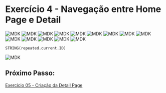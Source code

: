 # Exercício 4 - Navegação entre Home Page e Detail

![MDK](images/img1.png)
![MDK](images/img2.png)
![MDK](images/img3.png)
![MDK](images/img4.png)
![MDK](images/img5.png)
![MDK](images/img6.png)
![MDK](images/img7.png)
![MDK](images/img8.png)
![MDK](images/img9.png)
![MDK](images/img10.png)
![MDK](images/img11.png)
![MDK](images/img12.png)
![MDK](images/img13.png)
![MDK](images/img14.png)

```
STRING(repeated.current.ID)
```

![MDK](images/img15.png)

## Próximo Passo:
[Exercício 05 - Criação da Detail Page](/exercises/ex5/README.md)